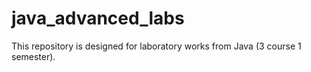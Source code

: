 # java_advanced_labs
This repository is designed for laboratory works from Java (3 course 1 semester).
